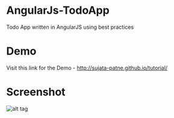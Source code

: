 AngularJs-TodoApp
=================

Todo App written in AngularJS using best practices


Demo
====
Visit this link for the Demo - http://sujata-patne.github.io/tutorial/


Screenshot
=====
![alt tag](https://raw.githubusercontent.com/sujata-patne/tutorial/master/TodoList.png)